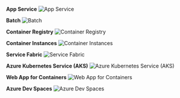 ﻿**App Service**
![App Service](https://dinowang.github.io/azure-services-icon/Artifacts/Containers/App+Service.svg)

**Batch**
![Batch](https://dinowang.github.io/azure-services-icon/Artifacts/Containers/Batch.svg)

**Container Registry**
![Container Registry](https://dinowang.github.io/azure-services-icon/Artifacts/Containers/Container+Registry.svg)

**Container Instances**
![Container Instances](https://dinowang.github.io/azure-services-icon/Artifacts/Containers/Container+Instances.svg)

**Service Fabric**
![Service Fabric](https://dinowang.github.io/azure-services-icon/Artifacts/Containers/Service+Fabric.svg)

**Azure Kubernetes Service (AKS)**
![Azure Kubernetes Service (AKS)](https://dinowang.github.io/azure-services-icon/Artifacts/Containers/Azure+Kubernetes+Service+(AKS).svg)

**Web App for Containers**
![Web App for Containers](https://dinowang.github.io/azure-services-icon/Artifacts/Containers/Web+App+for+Containers.svg)

**Azure Dev Spaces**
![Azure Dev Spaces](https://dinowang.github.io/azure-services-icon/Artifacts/Containers/Azure+Dev+Spaces.svg)


